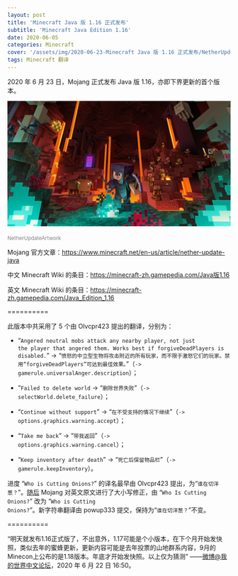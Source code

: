 ```yaml
---
layout: post
title: 'Minecraft Java 版 1.16 正式发布'
subtitle: 'Minecraft Java Edition 1.16'
date: 2020-06-05
categories: Minecraft
cover: '/assets/img/2020-06-23-Minecraft Java 版 1.16 正式发布/NetherUpdateArtwork.png'
tags: Minecraft 翻译
---
```

2020 年 6 月 23 日，Mojang 正式发布 Java 版 1.16，亦即下界更新的首个版本。

<img src ='/assets/img/2020-06-23-Minecraft Java 版 1.16 正式发布/NetherUpdateArtwork.png'>

<small><font color ='#808080'>NetherUpdateArtwork</font></small>

Mojang 官方文章：<a href ='https://www.minecraft.net/zh-hans/article/nether-update-java'>https://www.minecraft.net/en-us/article/nether-update-java</a>

中文 Minecraft Wiki 的条目：<a href ='https://minecraft-zh.gamepedia.com/Java%E7%89%881.16'>https://minecraft-zh.gamepedia.com/Java版1.16</a>

英文 Minecraft Wiki 的条目：<a href ='https://minecraft-zh.gamepedia.com/Java%E7%89%881.16'>https://minecraft-zh.gamepedia.com/Java_Edition_1.16</a>

==========

此版本中共采用了 5 个由 Olvcpr423 提出的翻译，分别为：

* “<code>Angered neutral mobs attack any nearby player, not just the player that angered them. Works best if forgiveDeadPlayers is disabled.</code>” -> “<code>愤怒的中立型生物将攻击附近的所有玩家，而不限于激怒它们的玩家。禁用“forgiveDeadPlayers”可达到最佳效果。</code>”（<code>-> gamerule.universalAnger.description</code>）；

* ”<code>Failed to delete world</code> -> “<code>删除世界失败</code>”（<code>-> selectWorld.delete_failure</code>）；

* “<code>Continue without support</code>” -> “<code>在不受支持的情况下继续</code>”（<code>-> options.graphics.warning.accept</code>）；

* “<code>Take me back</code>” -> “<code>带我返回</code>”（<code>-> options.graphics.warning.cancel</code>）；

* “<code>Keep inventory after death</code>” -> “<code>死亡后保留物品栏</code>”（<code>-> gamerule.keepInventory</code>）。

进度 “<code>Who is Cutting Onions?</code>” 的译名最早由 Olvcpr423 提出，为“<code>谁在切洋葱？</code>”。<a href ='https://minecraft-zh.gamepedia.com/Java版1.16-pre1'>随后</a> Mojang 对英文原文进行了大小写修正，由 “<code>Who Is Cutting Onions?</code>” 改为 “<code>Who is Cutting Onions?</code>”。新字符串翻译由 powup333 提交，保持为“<code>谁在切洋葱？</code>”不变。

==========

“明天就发布1.16正式版了，不出意外，1.17可能是个小版本，在下个月开始发快照，类似去年的蜜蜂更新，更新内容可能是去年投票的山地群系内容，9月的Minecon上公布的是1.18版本。年底才开始发快照。以上仅为猜测” ——<a href ='https://weibo.com/mcbbs'>微博@我的世界中文论坛</a>，2020 年 6 月 22 日 16:50。

